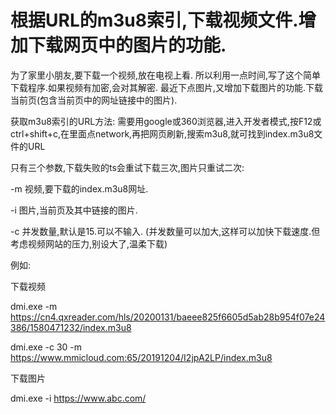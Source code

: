# 根据URL的m3u8索引,下载视频文件.增加下载网页中的图片的功能.

为了家里小朋友,要下载一个视频,放在电视上看. 所以利用一点时间,写了这个简单下载程序.如果视频有加密,会对其解密.
最近下点图片,又增加下载图片的功能.下载当前页(包含当前页中的网址链接中的图片).

获取m3u8索引的URL方法:
需要用google或360浏览器,进入开发者模式,按F12或ctrl+shift+c,在里面点network,再把网页刷新,搜索m3u8,就可找到index.m3u8文件的URL

只有三个参数,下载失败的ts会重试下载三次,图片只重试二次:

-m 视频,要下载的index.m3u8网址.

-i 图片,当前页及其中链接的图片.

-c 并发数量,默认是15.可以不输入.
(并发数量可以加大,这样可以加快下载速度.但考虑视频网站的压力,别设大了,温柔下载)

例如:

下载视频

dmi.exe -m https://cn4.qxreader.com/hls/20200131/baeee825f6605d5ab28b954f07e24386/1580471232/index.m3u8

dmi.exe -c 30 -m https://www.mmicloud.com:65/20191204/I2jpA2LP/index.m3u8

下载图片

dmi.exe -i https://www.abc.com/